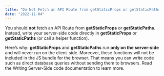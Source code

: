 ```yaml
---
title: "Do Not Fetch an API Route from getStaticProps or getStaticPaths"
date: "2022-11-04"
---
```



You should **not** fetch an API Route from **getStaticProps** or **getStaticPaths**. Instead, write your server-side code directly in **getStaticProps** or **getStaticPaths** (or call a helper function).

Here’s why: **getStaticProps** and **getStaticPaths** run **only on the server-side** and will never run on the client-side. Moreover, these functions will not be included in the JS bundle for the browser. That means you can write code such as direct database queries without sending them to browsers. Read the Writing Server-Side code documentation to learn more.